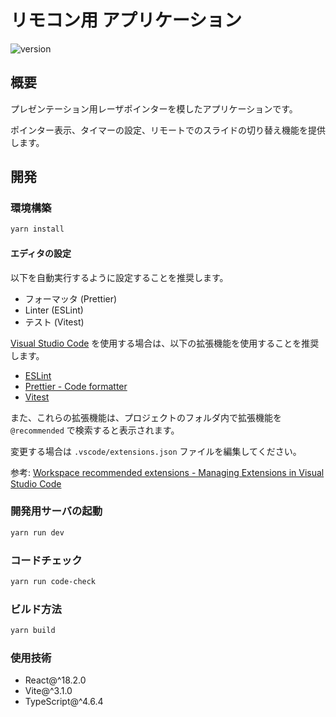 # リモコン用 アプリケーション

![version](https://img.shields.io/badge/version-1.0.0__SNAPSHOT-blue.svg)

## 概要

プレゼンテーション用レーザポインターを模したアプリケーションです。

ポインター表示、タイマーの設定、リモートでのスライドの切り替え機能を提供します。

## 開発

### 環境構築

```sh
yarn install
```

#### エディタの設定

以下を自動実行するように設定することを推奨します。

- フォーマッタ (Prettier)
- Linter (ESLint)
- テスト (Vitest)

[Visual Studio Code](https://code.visualstudio.com/) を使用する場合は、以下の拡張機能を使用することを推奨します。

- [ESLint](https://marketplace.visualstudio.com/items?itemName=dbaeumer.vscode-eslint)
- [Prettier - Code formatter](https://marketplace.visualstudio.com/items?itemName=esbenp.prettier-vscode)
- [Vitest](https://marketplace.visualstudio.com/items?itemName=ZixuanChen.vitest-explorer)

また、これらの拡張機能は、プロジェクトのフォルダ内で拡張機能を `@recommended` で検索すると表示されます。

変更する場合は `.vscode/extensions.json` ファイルを編集してください。

参考: [Workspace recommended extensions - Managing Extensions in Visual Studio Code](https://code.visualstudio.com/docs/editor/extension-marketplace#_workspace-recommended-extensions)

### 開発用サーバの起動

```sh
yarn run dev
```

### コードチェック

```sh
yarn run code-check
```

### ビルド方法

```sh
yarn build
```

### 使用技術

- React@^18.2.0
- Vite@^3.1.0
- TypeScript@^4.6.4
